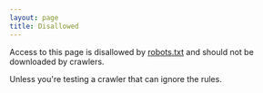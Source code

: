 ```yaml
---
layout: page
title: Disallowed
---
```


Access to this page is disallowed by [robots.txt](/robots.txt) and should not be downloaded by crawlers.

Unless you're testing a crawler that can ignore the rules.

